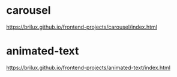 # carousel
https://brilux.github.io/frontend-projects/carousel/index.html
# animated-text
https://brilux.github.io/frontend-projects/animated-text/index.html